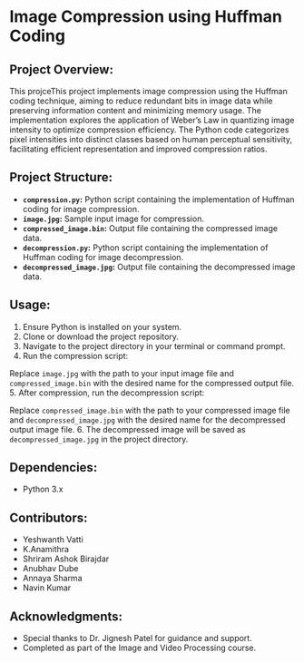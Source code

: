 # Image Compression using Huffman Coding

## Project Overview:
This projceThis project implements image compression using the Huffman coding technique, aiming to reduce redundant bits in image data while preserving information content and minimizing memory usage. The implementation explores the application of Weber’s Law in quantizing image intensity to optimize compression efficiency. The Python code categorizes pixel intensities into distinct classes based on human perceptual sensitivity, facilitating efficient representation and improved compression ratios.

## Project Structure:
- **`compression.py`:** Python script containing the implementation of Huffman coding for image compression.
- **`image.jpg`:** Sample input image for compression.
- **`compressed_image.bin`:** Output file containing the compressed image data.
- **`decompression.py`:** Python script containing the implementation of Huffman coding for image decompression.
- **`decompressed_image.jpg`:** Output file containing the decompressed image data.

## Usage:
1. Ensure Python is installed on your system.
2. Clone or download the project repository.
3. Navigate to the project directory in your terminal or command prompt.
4. Run the compression script:

Replace `image.jpg` with the path to your input image file and `compressed_image.bin` with the desired name for the compressed output file.
5. After compression, run the decompression script:

Replace `compressed_image.bin` with the path to your compressed image file and `decompressed_image.jpg` with the desired name for the decompressed output image file.
6. The decompressed image will be saved as `decompressed_image.jpg` in the project directory.

## Dependencies:
- Python 3.x

## Contributors:
- Yeshwanth Vatti
- K.Anamithra
- Shriram Ashok Birajdar
- Anubhav Dube
- Annaya Sharma
- Navin Kumar

## Acknowledgments:
- Special thanks to Dr. Jignesh Patel for guidance and support.
- Completed as part of the Image and Video Processing course.
  
